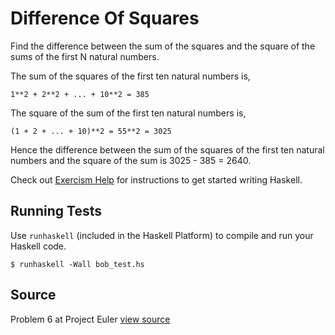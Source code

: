 # Difference Of Squares

Find the difference between the sum of the squares and the square of the sums of the first N natural numbers.

The sum of the squares of the first ten natural numbers is,

    1**2 + 2**2 + ... + 10**2 = 385

The square of the sum of the first ten natural numbers is,

    (1 + 2 + ... + 10)**2 = 55**2 = 3025

Hence the difference between the sum of the squares of the first ten
natural numbers and the square of the sum is 3025 - 385 = 2640.

Check out [Exercism
Help](http://help.exercism.io/getting-started-with-haskell.html) for
instructions to get started writing Haskell.

## Running Tests

Use `runhaskell` (included in the Haskell Platform) to compile and run your
Haskell code.

    $ runhaskell -Wall bob_test.hs

## Source

Problem 6 at Project Euler [view source](http://projecteuler.net/problem=6)
